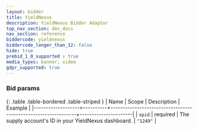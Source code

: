 ```yaml
---
layout: bidder
title: YieldNexus
description: YieldNexus Bidder Adaptor
top_nav_section: dev_docs
nav_section: reference
biddercode: yieldnexus
biddercode_longer_than_12: false
hide: true
prebid_1_0_supported : true
media_types: banner, video
gdpr_supported: true
---
```


### Bid params

{: .table .table-bordered .table-striped }
| Name              | Scope    | Description                                                   | Example              |
|-------------------+----------+---------------------------------------------------------------+----------------------|
| `spid` | required | The supply account's ID in your YieldNexus dashboard.                    | `"1249"`             |
